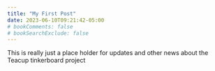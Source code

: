 ```yaml
---
title: "My First Post"
date: 2023-06-10T09:21:42-05:00
# bookComments: false
# bookSearchExclude: false
---
```


This is really just a place holder for updates and other news about the Teacup tinkerboard project
